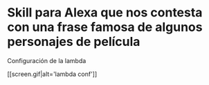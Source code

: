 # Skill para Alexa que nos contesta con una frase famosa de algunos personajes de película

Configuración de la lambda

[[screen.gif|alt='lambda conf']]
